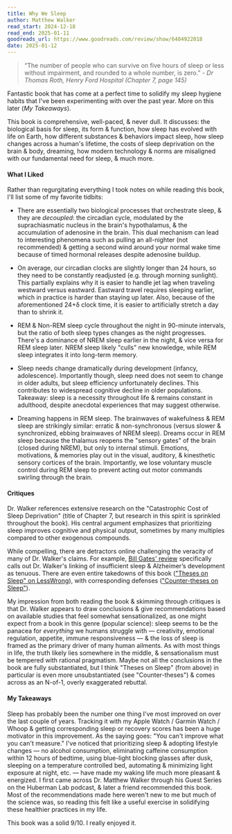 ```yaml
---
title: Why We Sleep
author: Matthew Walker
read_start: 2024-12-18
read_end: 2025-01-11
goodreads_url: https://www.goodreads.com/review/show/6404922018
date: 2025-01-12
---
```


> “The number of people who can survive on five hours of sleep or less without impairment, and rounded to a whole number, is zero.” _- Dr Thomas Roth, Henry Ford Hospital (Chapter 7, page 145)_

Fantastic book that has come at a perfect time to solidify my sleep hygiene habits that I've been experimenting with over the past year. More on this later (_My Takeaways_).

This book is comprehensive, well-paced, & never dull. It discusses: the biological basis for sleep, its form & function, how sleep has evolved with life on Earth, how different substances & behaviors impact sleep, how sleep changes across a human's lifetime, the costs of sleep deprivation on the brain & body, dreaming, how modern technology & norms are misaligned with our fundamental need for sleep, & much more.

#### What I Liked

Rather than regurgitating everything I took notes on while reading this book, I'll list some of my favorite tidbits:

- There are essentially two biological processes that orchestrate sleep, & they are _decoupled_: the circadian cycle, modulated by the suprachiasmatic nucleus in the brain's hypothalamus, & the accumulation of adenosine in the brain. This dual mechanism can lead to interesting phenomena such as pulling an all-nighter (not recommended) & getting a second wind around your normal wake time because of timed hormonal releases despite adenosine buildup.

- On average, our circadian clocks are slightly longer than 24 hours, so they need to be constantly readjusted (e.g. through morning sunlight). This partially explains why it is easier to handle jet lag when traveling westward versus eastward. Eastward travel requires sleeping earlier, which in practice is harder than staying up later. Also, because of the aforementioned 24+δ clock time, it is easier to artificially stretch a day than to shrink it.

- REM & Non-REM sleep cycle throughout the night in 90-minute intervals, but the ratio of both sleep types changes as the night progresses. There's a dominance of NREM sleep earlier in the night, & vice versa for REM sleep later. NREM sleep likely "culls" new knowledge, while REM sleep integrates it into long-term memory.

- Sleep needs change dramatically during development (infancy, adolescence). Importantly though, sleep need does not seem to change in older adults, but sleep efficiency unfortunately declines. This contributes to widespread cognitive decline in older populations. Takeaway: sleep is a necessity throughout life & remains constant in adulthood, despite anecdotal experiences that may suggest otherwise.

- Dreaming happens in REM sleep. The brainwaves of wakefulness & REM sleep are strikingly similar: erratic & non-synchronous (versus slower & synchronized, ebbing brainwaves of NREM sleep). Dreams occur in REM sleep because the thalamus reopens the "sensory gates" of the brain (closed during NREM), but only to internal stimuli. Emotions, motivations, & memories play out in the visual, auditory, & kinesthetic sensory cortices of the brain. Importantly, we lose voluntary muscle control during REM sleep to prevent acting out motor commands swirling through the brain.

#### Critiques

Dr. Walker references extensive research on the "Catastrophic Cost of Sleep Deprivation" (title of Chapter 7, but research in this spirit is sprinkled throughout the book). His central argument emphasizes that prioritizing sleep improves cognitive and physical output, sometimes by many multiples compared to other exogenous compounds.

While compelling, there are detractors online challenging the veracity of many of Dr. Walker's claims. For example, [Bill Gates' review](https://www.goodreads.com/review/show/3079578485) specifically calls out Dr. Walker's linking of insufficient sleep & Alzheimer’s development as tenuous. There are even entire takedowns of this book (["Theses on Sleep" on LessWrong](https://www.lesswrong.com/posts/HvcZmKS43SLCbJvRb/theses-on-sleep)), with corresponding defenses (["Counter-theses on Sleep"](https://www.lesswrong.com/posts/sbcmACvB6DqYXYidL/counter-theses-on-sleep)).

My impression from both reading the book & skimming through critiques is that Dr. Walker appears to draw conclusions & give recommendations based on available studies that feel somewhat sensationalized, as one might expect from a book in this genre (popular science): sleep seems to be the panacea for _everything_ we humans struggle with — creativity, emotional regulation, appetite, immune responsiveness — & the loss of sleep is framed as the primary driver of many human ailments. As with most things in life, the truth likely lies somewhere in the middle, & sensationalism must be tempered with rational pragmatism. Maybe not all the conclusions in the book are fully substantiated, but I think "Theses on Sleep" (from above) in particular is even more unsubstantiated (see "Counter-theses") & comes across as an N-of-1, overly exaggerated rebuttal.

#### My Takeaways

Sleep has probably been the number one thing I've most improved on over the last couple of years. Tracking it with my Apple Watch / Garmin Watch / Whoop & getting corresponding sleep or recovery scores has been a huge motivator in this improvement. As the saying goes: "You can't improve what you can't measure." I've noticed that prioritizing sleep & adopting lifestyle changes — no alcohol consumption, eliminating caffeine consumption within 12 hours of bedtime, using blue-light blocking glasses after dusk, sleeping on a temperature controlled bed, automating & minimizing light exposure at night, etc. — have made my waking life much more pleasant & energized. I first came across Dr. Matthew Walker through his Guest Series on the Huberman Lab podcast, & later a friend recommended this book. Most of the recommendations made here weren't new to me but much of the science was, so reading this felt like a useful exercise in solidifying these healthier practices in my life.

This book was a solid 9/10. I really enjoyed it.
